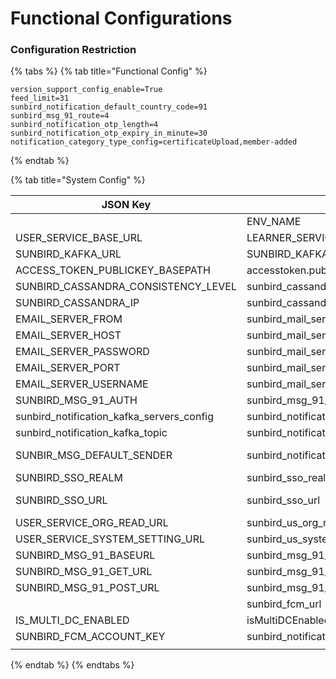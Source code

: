 # Functional Configurations

### **Configuration Restriction**

{% tabs %}
{% tab title="Functional Config" %}
```
version_support_config_enable=True
feed_limit=31
sunbird_notification_default_country_code=91
sunbird_msg_91_route=4
sunbird_notification_otp_length=4
sunbird_notification_otp_expiry_in_minute=30
notification_category_type_config=certificateUpload,member-added
```
{% endtab %}

{% tab title="System Config" %}
<table><thead><tr><th width="233">JSON Key</th><th width="232.66666666666666">Key</th><th>Default Value</th></tr></thead><tbody><tr><td></td><td>ENV_NAME</td><td>sunbirdstaging</td></tr><tr><td>USER_SERVICE_BASE_URL</td><td>LEARNER_SERVICE_PORT</td><td>http://userorg-service:9000</td></tr><tr><td>SUNBIRD_KAFKA_URL</td><td>SUNBIRD_KAFKA_URL</td><td>&#x3C;ip>:9092,1&#x3C;ip>:9092,&#x3C;ip>:9092</td></tr><tr><td>ACCESS_TOKEN_PUBLICKEY_BASEPATH</td><td>accesstoken.publickey.basepath</td><td>/keys/</td></tr><tr><td>SUNBIRD_CASSANDRA_CONSISTENCY_LEVEL</td><td>sunbird_cassandra_consistency_level</td><td>quorum</td></tr><tr><td>SUNBIRD_CASSANDRA_IP</td><td>sunbird_cassandra_host</td><td>ip1,ip2,ip3</td></tr><tr><td>EMAIL_SERVER_FROM</td><td>sunbird_mail_server_from_email</td><td>support@staging.sunbirded.org</td></tr><tr><td>EMAIL_SERVER_HOST</td><td>sunbird_mail_server_host</td><td>smtp.sendgrid.net</td></tr><tr><td>EMAIL_SERVER_PASSWORD</td><td>sunbird_mail_server_password</td><td>eg: password</td></tr><tr><td>EMAIL_SERVER_PORT</td><td>sunbird_mail_server_port</td><td>589</td></tr><tr><td>EMAIL_SERVER_USERNAME</td><td>sunbird_mail_server_username</td><td>apikey</td></tr><tr><td>SUNBIRD_MSG_91_AUTH</td><td>sunbird_msg_91_auth</td><td>auth</td></tr><tr><td>sunbird_notification_kafka_servers_config</td><td>sunbird_notification_kafka_servers_config</td><td>&#x3C;ip>:9092,1&#x3C;ip>:9092,&#x3C;ip>:9092</td></tr><tr><td>sunbird_notification_kafka_topic</td><td>sunbird_notification_kafka_topic</td><td>{env}.lms.notification</td></tr><tr><td>SUNBIR_MSG_DEFAULT_SENDER</td><td>sunbird_notification_msg_default_sender</td><td>sender id registered with SMS provider. Eg: TesSun</td></tr><tr><td>SUNBIRD_SSO_REALM</td><td>sunbird_sso_realm</td><td>sunbird</td></tr><tr><td>SUNBIRD_SSO_URL</td><td>sunbird_sso_url</td><td> Keycloak URL sample : https://staging.sunbirded.org/auth/ </td></tr><tr><td>USER_SERVICE_ORG_READ_URL</td><td>sunbird_us_org_read_url</td><td>/v1/org/read</td></tr><tr><td>USER_SERVICE_SYSTEM_SETTING_URL</td><td>sunbird_us_system_setting_url</td><td>/api/data/v1/system/settings/list</td></tr><tr><td>SUNBIRD_MSG_91_BASEURL</td><td>sunbird_msg_91_baseurl</td><td><a href="http://api.msg91.com/">http://api.msg91.com/</a></td></tr><tr><td>SUNBIRD_MSG_91_GET_URL</td><td>sunbird_msg_91_get_url</td><td>api/sendhttp.php?</td></tr><tr><td>SUNBIRD_MSG_91_POST_URL</td><td>sunbird_msg_91_post_url</td><td>api/v2/sendsms</td></tr><tr><td></td><td>sunbird_fcm_url</td><td><a href="https://fcm.googleapis.com/fcm/send">https://fcm.googleapis.com/fcm/send</a></td></tr><tr><td>IS_MULTI_DC_ENABLED</td><td>isMultiDCEnabled</td><td>False</td></tr><tr><td>SUNBIRD_FCM_ACCOUNT_KEY</td><td>sunbird_notification_fcm_account_key</td><td></td></tr><tr><td></td><td></td><td></td></tr></tbody></table>


{% endtab %}
{% endtabs %}
